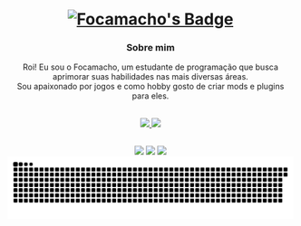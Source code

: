 <div align="center">
        <a href="#">
            <h1>
                <img src="https://img.shields.io/badge/Focamacho-%230d1117.svg?style=for-the-badge&logoColor=white" alt="Focamacho's Badge"/>
            </h1>
        </a>
        <h3>Sobre mim</h3>
        <p>
            Roi! Eu sou o Focamacho, um estudante de programação que busca aprimorar suas habilidades nas mais diversas áreas.
            <br/>
            Sou apaixonado por jogos e como hobby gosto de criar mods e plugins para eles.
            <br/>
            <br/>
        </p>
</div>

<div align="center">
        <a href="#">
                <img height="180em" src="https://github-readme-stats.vercel.app/api?username=Focamacho&show_icons=true&theme=radical&include_all_commits=true&count_private=true"/>
                <img height="180em" src="https://github-readme-stats.vercel.app/api/top-langs/?username=Focamacho&layout=compact&langs_count=7&theme=radical"/>
        </a>
</div>

##

<div align="center">
    <a href="https://twitter.com/focacolombo"><img src="https://img.shields.io/badge/Twitter-1DA1F2?style=for-the-badge&logo=twitter&logoColor=white"/></a>
    <a href="https://www.reddit.com/user/Focamacho/"><img src="https://img.shields.io/badge/Reddit-FF4500?style=for-the-badge&logo=reddit&logoColor=white"/></a>
    <a href="https://discordapp.com/users/465364296839331861"><img src="https://img.shields.io/badge/Discord-7289DA?style=for-the-badge&logo=discord&logoColor=white"></a>
    <br/>
    <a href="#">
        <img src="https://github.com/Focamacho/Focamacho/blob/output/github-contribution-grid-snake.svg" alt="Snake Animation"/>
    </a>
</div>

